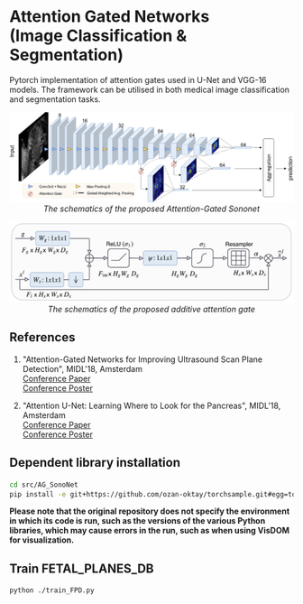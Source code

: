 <!--
 * @Author: Shuangchi He / Yulv
 * @Email: yulvchi@qq.com
 * @Date: 2022-03-20 18:17:37
 * @Motto: Entities should not be multiplied unnecessarily.
 * @LastEditors: Shuangchi He
 * @LastEditTime: 2022-04-03 16:14:25
 * @FilePath: /Awesome-Ultrasound-Standard-Plane-Detection/src/AG-SonoNet/README.md
 * @Description: Modify here please
 * Init from https://github.com/ozan-oktay/Attention-Gated-Networks eee4881fdc31920efd873773e0b744df8dacbfb6
-->

# Attention Gated Networks <br /> (Image Classification & Segmentation)

Pytorch implementation of attention gates used in U-Net and VGG-16 models. The framework can be utilised in both medical image classification and segmentation tasks.

<p align="center">
    <img src="figures/figure1.png" width="640"> <br />
    <em> The schematics of the proposed Attention-Gated Sononet</em>
</p>

<p align="center">
    <img src="figures/figure2.jpg" width="640"> <br />
    <em> The schematics of the proposed additive attention gate</em>
</p>

## References

1) "Attention-Gated Networks for Improving Ultrasound Scan Plane Detection", MIDL'18, Amsterdam <br />
[Conference Paper](https://openreview.net/pdf?id=BJtn7-3sM) <br />
[Conference Poster](https://www.doc.ic.ac.uk/~oo2113/posters/MIDL2018_poster_Jo.pdf)

2) "Attention U-Net: Learning Where to Look for the Pancreas", MIDL'18, Amsterdam <br />
[Conference Paper](https://openreview.net/pdf?id=Skft7cijM) <br />
[Conference Poster](https://www.doc.ic.ac.uk/~oo2113/posters/MIDL2018_poster.pdf)

## Dependent library installation

```bash
cd src/AG_SonoNet
pip install -e git+https://github.com/ozan-oktay/torchsample.git#egg=torchsample
```

**Please note that the original repository does not specify the environment in which its code is run, such as the versions of the various Python libraries, which may cause errors in the run, such as when using VisDOM for visualization.**

## Train FETAL_PLANES_DB

``` bash
python ./train_FPD.py
```
